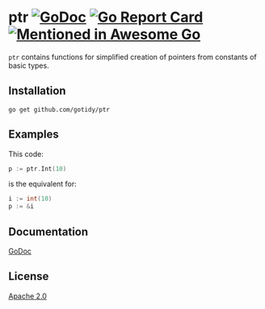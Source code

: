 # ptr [![GoDoc](https://godoc.org/github.com/gotidy/ptr?status.svg)](https://godoc.org/github.com/gotidy/ptr) [![Go Report Card](https://goreportcard.com/badge/github.com/gotidy/ptr)](https://goreportcard.com/report/github.com/gotidy/ptr) [![Mentioned in Awesome Go](https://awesome.re/mentioned-badge.svg)](https://github.com/avelino/awesome-go)

`ptr` contains functions for simplified creation of pointers from constants of basic types.

## Installation

`go get github.com/gotidy/ptr`

## Examples

This code:

```go
p := ptr.Int(10)
```

is the equivalent for:

```go
i := int(10)
p := &i  
```

## Documentation

[GoDoc](http://godoc.org/github.com/gotidy/ptr)

## License

[Apache 2.0](https://github.com/gotidy/ptr/blob/master/LICENSE)
